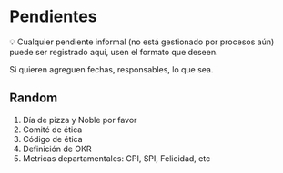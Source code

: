 # Pendientes

<aside>
💡 Cualquier pendiente informal (no está gestionado por procesos aún) puede ser registrado aquí, usen el formato que deseen.

Si quieren agreguen fechas, responsables, lo que sea.

</aside>

## Random

1. Día de pizza y Noble por favor
2. Comité de ética
3. Código de ética
4. Definición de OKR
5. Metricas departamentales: CPI, SPI, Felicidad, etc